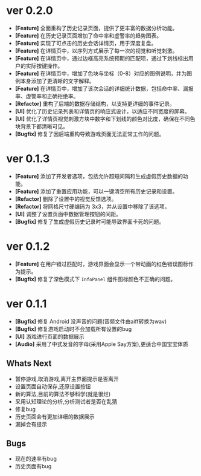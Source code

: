# ver 0.2.0
- **[Feature]** 全面重构了历史记录页面，提供了更丰富的数据分析功能。
- **[Feature]** 在历史记录页面增加了命中率和虚警率的趋势图表。
- **[Feature]** 实现了可点击的历史会话详情页，用于深度复盘。
- **[Feature]** 在详情页中，以序列方式展示了每一次的视觉和听觉刺激。
- **[Feature]** 在详情页中，通过边框高亮系统预期的匹配项，通过下划线标出用户的实际按键操作。
- **[Feature]** 在详情页中，增加了色块与坐标（0-8）对应的图例说明，并为图例本身添加了更清晰的文字解释。
- **[Feature]** 在详情页中，增加了该次会话的详细统计数据，包括命中率、漏报率、虚警率和正确拒绝率。
- **[Refactor]** 重构了后端的数据存储结构，以支持更详细的事件记录。
- **[UI]** 优化了历史记录列表和详情页的响应式设计，以适应不同宽度的屏幕。
- **[UI]** 优化了详情页视觉刺激方块中数字和下划线的颜色对比度，确保在不同色块背景下都清晰可见。
- **[Bugfix]** 修复了因后端重构导致游戏页面无法正常工作的问题。

# ver 0.1.3
- **[Feature]** 添加了开发者选项，包括允许超短间隔和生成虚假历史数据的功能。
- **[Feature]** 添加了重置应用功能，可以一键清空所有历史记录和设置。
- **[Refactor]** 删除了设置中的视觉反馈选项。
- **[Refactor]** 将网格尺寸硬编码为 3x3，并从设置中移除了该选项。
- **[UI]** 调整了设置页面中数据管理按钮的间距。
- **[Bugfix]** 修复了生成虚假历史记录时可能导致界面卡死的问题。

# ver 0.1.2
- **[Feature]** 在用户错过匹配时，游戏界面会显示一个带动画的红色错误图标作为提示。
- **[Bugfix]** 修复了深色模式下 `InfoPanel` 组件图标颜色不正确的问题。


# ver 0.1.1
- **[Bugfix]** 修复 Android 没声音的问题(音频文件由aiff转换为wav)
- **[Bugfix]** 修复游戏启动时不会加载所有设置的bug
- **[UI]** 游戏进行页面的数据展示
- **[Audio]** 采用了中式发音的字母(采用Apple Say方案),更适合中国宝宝体质
## Whats Next

- 暂停游戏,取消游戏,离开主界面提示是否离开
- 设置页面自动保存,还原设置按钮
- 新的算法,目前的算法不够科学(就是很烂)
- 采用认知理论的分析,分析测试者是否在乱猜
- 修复bug
- 历史页面会有更加详细的数据展示
- 漏掉会有提示
## Bugs
- 现在的速率有bug
- 历史页面有bug
